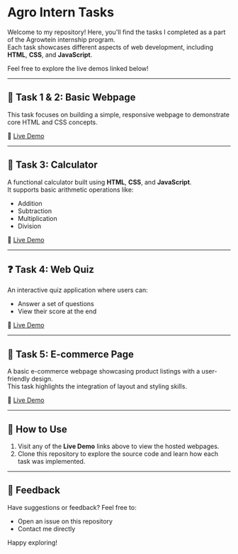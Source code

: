 # Agro Intern Tasks  

Welcome to my repository! Here, you'll find the tasks I completed as a part of the Agrowtein internship program.  
Each task showcases different aspects of web development, including **HTML**, **CSS**, and **JavaScript**.  

Feel free to explore the live demos linked below!  

---

## 📄 Task 1 & 2: Basic Webpage  
This task focuses on building a simple, responsive webpage to demonstrate core HTML and CSS concepts.  

🔗 [Live Demo](https://ardr000005.github.io/Agro_intern/Task_1&2/index.html)  

---

## 🧮 Task 3: Calculator  
A functional calculator built using **HTML**, **CSS**, and **JavaScript**.  
It supports basic arithmetic operations like:  
- Addition  
- Subtraction  
- Multiplication  
- Division  

🔗 [Live Demo](https://ardr000005.github.io/Agro_intern/Task_3/calculator.html)  

---

## ❓ Task 4: Web Quiz  
An interactive quiz application where users can:  
- Answer a set of questions  
- View their score at the end  

🔗 [Live Demo](https://ardr000005.github.io/Agro_intern/Task_4/Web_Quiz.html)  

---

## 🛒 Task 5: E-commerce Page  
A basic e-commerce webpage showcasing product listings with a user-friendly design.  
This task highlights the integration of layout and styling skills.  

🔗 [Live Demo](https://ardr000005.github.io/Agro_intern/Task_5/ecom.html)  

---

## 📌 How to Use  

1. Visit any of the **Live Demo** links above to view the hosted webpages.  
2. Clone this repository to explore the source code and learn how each task was implemented.  

---

## 🌟 Feedback  

Have suggestions or feedback? Feel free to:  
- Open an issue on this repository  
- Contact me directly  

Happy exploring!
